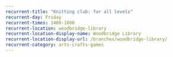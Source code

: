 ```yaml
---
recurrent-title: "Knitting club: for all levels"
recurrent-day: Friday
recurrent-times: 1400-1600
recurrent-location: woodbridge-library
recurrent-location-display-name: Woodbridge Library
recurrent-location-display-url: /branches/woodbridge-library/
recurrent-category: arts-crafts-games
---
```

